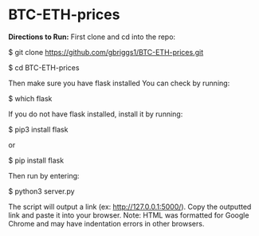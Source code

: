 # BTC-ETH-prices

**Directions to Run:** 
First clone and cd into the repo:

$ git clone https://github.com/gbriggs1/BTC-ETH-prices.git

$ cd BTC-ETH-prices

Then make sure you have flask installed
You can check by running:

$ which flask

If you do not have flask installed, install it by running:

$ pip3 install flask

or 

$ pip install flask

Then run by entering:

$ python3 server.py

The script will output a link (ex: http://127.0.0.1:5000/). Copy the outputted link and paste it into your browser. 
Note: HTML was formatted for Google Chrome and may have indentation errors in other browsers.


